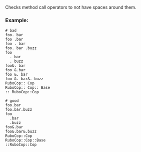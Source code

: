 Checks method call operators to not have spaces around them.

### Example:
    # bad
    foo. bar
    foo .bar
    foo . bar
    foo. bar .buzz
    foo
      . bar
      . buzz
    foo&. bar
    foo &.bar
    foo &. bar
    foo &. bar&. buzz
    RuboCop:: Cop
    RuboCop:: Cop:: Base
    :: RuboCop::Cop

    # good
    foo.bar
    foo.bar.buzz
    foo
      .bar
      .buzz
    foo&.bar
    foo&.bar&.buzz
    RuboCop::Cop
    RuboCop::Cop::Base
    ::RuboCop::Cop
